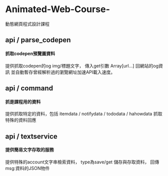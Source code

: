 # Animated-Web-Course-
動態網頁程式設計課程

## api / parse_codepen 
#### 抓取codepen預覽圖資料
提供抓取codepen的og img/標題文字，
傳入get引數 Array[url...] 回網站的og資訊
並自動暫存曾經解析過的瀏覽網址加速API載入速度。

## api / command 
#### 抓是課程用的資料
提供抓取特定的資料，包括
itemdata / notifydata / tododata / hahowdata
抓取特殊的資料回應

## api / textservice 
#### 提供簡易文字存取的服務
提供特殊的account文字串檢索資料，
type為save/get 儲存與存取資料，
回傳msg:資料的JSON物件

